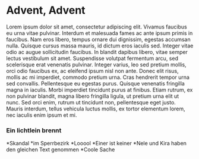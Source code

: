 # Advent, Advent 



Lorem ipsum dolor sit amet, consectetur adipiscing elit. Vivamus faucibus eu urna vitae pulvinar. Interdum et malesuada fames ac ante ipsum primis in faucibus. Nam eros libero, tempus ornare dui dignissim, egestas accumsan nulla. Quisque cursus massa mauris, id dictum eros iaculis sed. Integer vitae odio ac augue sollicitudin faucibus. In blandit dapibus libero, vitae semper lectus vestibulum sit amet. Suspendisse volutpat fermentum arcu, sed scelerisque erat venenatis pulvinar. Integer varius, leo sed pretium mollis, orci odio faucibus ex, ac eleifend ipsum nisl non ante. Donec elit risus, mollis ac mi imperdiet, commodo pretium urna. Cras hendrerit tempor urna sed convallis. Pellentesque eu egestas purus. Quisque venenatis fringilla magna in iaculis. Morbi imperdiet tincidunt purus at finibus. Etiam rutrum, ex non pulvinar blandit, magna libero fringilla ligula, ut pretium urna elit ut nunc. Sed orci enim, rutrum ut tincidunt non, pellentesque eget justo. Mauris interdum, tellus vehicula luctus mollis, ex tortor elementum lorem, nec iaculis enim ipsum et mi.

### Ein lichtlein brennt

*Skandal
*im Sperrbezirk
*Looool
*Einer ist keiner 
*Nele und Kira haben den gleichen Text genommen
*Coole Sache
